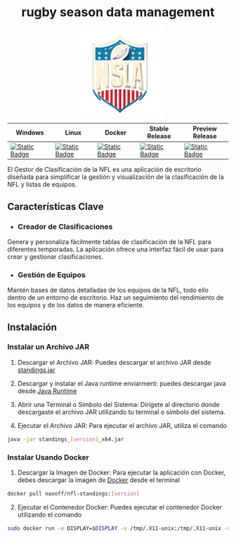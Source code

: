 
<h1 align="center">  rugby season data management </h1>
<p align="center">
   <picture>
  <source media="(prefers-color-scheme: dark)" srcset="https://github.com/nao-f-lll/NFL-Standings/blob/main/.github/readme-images/app-icon.png">
  <source media="(prefers-color-scheme: light)" srcset="https://github.com/nao-f-lll/NFL-Standings/blob/main/.github/readme-images/dark-app-icon.png">
  <img src="https://github.com/nao-f-lll/NFL-Standings/blob/main/.github/readme-images/app-icon.png" alt="app icon" width="200">
</picture>
</p>


 | Windows                                                                                                       |  Linux                           | Docker | Stable Release| Preview Release |
|------------------------------------------------------------------------------------------------------------|-------------------------------------------------------|-------|-----| ----------|
| [![Static Badge](https://img.shields.io/badge/Stable-Download-0078D4?logo=Windows)](https://github.com/nao-f-lll/NFL-Standings/releases/download/v0.6-alpha/Standings_0.6_x64_windows_portable.zip) |  [![Static Badge](https://img.shields.io/badge/Stable-Download-FCC624?logo=Linux)](https://github.com/nao-f-lll/NFL-Standings/releases/download/v0.3-beta/Standings_0.3_x64_linux_portable.tar) |    [![Static Badge](https://img.shields.io/badge/Docker-Download-2496ED?logo=Docker)](https://hub.docker.com/r/naooff/nfl-standings) |      [![Static Badge](https://img.shields.io/badge/Stable-Release-21B352?logo=sellfy)](https://github.com/nao-f-lll/NFL-Standings/releases/tag/v0.6-alpha)           |            [![Static Badge](https://img.shields.io/badge/Preview-Release-DA552F?logo=producthunt)]()       


<p>
El Gestor de Clasificación de la NFL es una aplicación de escritorio diseñada para simplificar la gestión y visualización de la clasificación de la NFL y listas de equipos.  
</p>


## Características Clave

* ### Creador de Clasificaciones

Genera y personaliza fácilmente tablas de clasificación de la NFL para diferentes temporadas. La aplicación ofrece una interfaz fácil de usar para crear y gestionar clasificaciones.

* ###  Gestión de Equipos

Mantén bases de datos detalladas de los equipos de la NFL, todo ello dentro de un entorno de escritorio. Haz un seguimiento del rendimiento de los equipos y de los datos de manera eficiente.

## Instalación

### Instalar un Archivo JAR

  1. Descargar el Archivo JAR:
Puedes descargar el archivo JAR desde <a href="https://github.com/nao-f-lll/NFL-Standings/releases/download/v0.6-alpha/Standings_0.6_x64.jar" target="_blank" rel="noopener noreferrer">standings.jar</a>

  2. Descargar y instalar el Java runtime enviarment: puedes descargar java desde <a href="https://javadl.oracle.com/webapps/download/AutoDL?BundleId=249185_b291ca3e0c8548b5a51d5a5f50063037" target="_blank" rel="noopener noreferrer">Java Runtime</a>

  3. Abrir una Terminal o Símbolo del Sistema:
Dirígete al directorio donde descargaste el archivo JAR utilizando tu terminal o símbolo del sistema.

  4. Ejecutar el Archivo JAR:
Para ejecutar el archivo JAR, utiliza el comando
```bash
java -jar standings_[version]_x64.jar
```

### Instalar Usando Docker

1. Descargar la Imagen de Docker:
Para ejecutar la aplicación con Docker, debes descargar la imagen de [Docker](https://hub.docker.com/r/naooff/nfl-standings) desde el terminal

```bash
docker pull naooff/nfl-standings:[version]
```
2. Ejecutar el Contenedor Docker:
   Puedes ejecutar el contenedor Docker utilizando el comando
   
```bash
sudo docker run -e DISPLAY=$DISPLAY -v /tmp/.X11-unix:/tmp/.X11-unix -d naooff/nfl-standings:[version]
```
